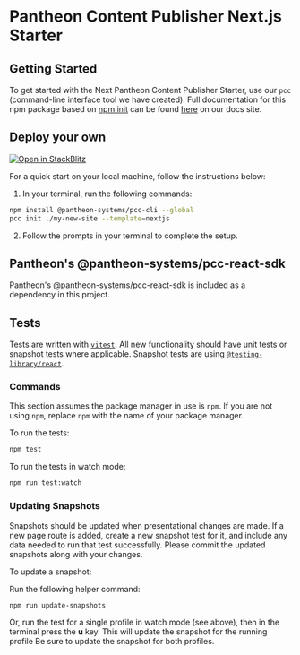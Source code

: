 # Pantheon Content Publisher Next.js Starter

## Getting Started

To get started with the Next Pantheon Content Publisher Starter, use our `pcc`
(command-line interface tool we have created). Full documentation for this npm
package based on [npm init](https://docs.npmjs.com/cli/v8/commands/npm-init) can
be found [here](https://www.npmjs.com/package/@pantheon-systems/pcc) on our docs
site.

## Deploy your own

[![Open in StackBlitz](https://developer.stackblitz.com/img/open_in_stackblitz.svg)](https://stackblitz.com/fork/github/pantheon-systems/pantheon-content-cloud-sdk/tree/main/starters/nextjs-starter-ts)

For a quick start on your local machine, follow the instructions below:

1. In your terminal, run the following commands:

```bash
npm install @pantheon-systems/pcc-cli --global
pcc init ./my-new-site --template=nextjs
```

2. Follow the prompts in your terminal to complete the setup.

## Pantheon's @pantheon-systems/pcc-react-sdk

Pantheon's @pantheon-systems/pcc-react-sdk is included as a dependency in this
project.

## Tests

Tests are written with [`vitest`](https://vitest.dev/). All new functionality
should have unit tests or snapshot tests where applicable. Snapshot tests are
using
[`@testing-library/react`](https://testing-library.com/docs/react-testing-library/intro/).

### Commands

This section assumes the package manager in use is `npm`. If you are not using
`npm`, replace `npm` with the name of your package manager.

To run the tests:

```bash
npm test
```

To run the tests in watch mode:

```bash
npm run test:watch
```

### Updating Snapshots

Snapshots should be updated when presentational changes are made. If a new page
route is added, create a new snapshot test for it, and include any data needed
to run that test successfully. Please commit the updated snapshots along with
your changes.

To update a snapshot:

Run the following helper command:

```bash
npm run update-snapshots
```

Or, run the test for a single profile in watch mode (see above), then in the
terminal press the **u** key. This will update the snapshot for the running
profile Be sure to update the snapshot for both profiles.
